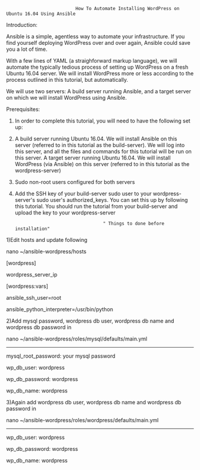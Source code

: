                              How To Automate Installing WordPress on Ubuntu 16.04 Using Ansible

Introduction:

Ansible is a simple, agentless way to automate your infrastructure. If you find yourself deploying WordPress over and over again, Ansible could save you a lot of time.

With a few lines of YAML (a straighforward markup language), we will automate the typically tedious process of setting up WordPress on a fresh Ubuntu 16.04 server. We will install WordPress more or less according to the process outlined in this tutorial, but automatically.

We will use two servers: A build server running Ansible, and a target server on which we will install WordPress using Ansible.

Prerequisites:

1) In order to complete this tutorial, you will need to have the following set up:

2) A build server running Ubuntu 16.04. We will install Ansible on this server (referred to in this tutorial as the build-server). We will log into this server, and all the files and commands for this tutorial will be run on this server. A target server running Ubuntu 16.04. We will install WordPress (via Ansible) on this server (referred to in this tutorial as the wordpress-server)

3) Sudo non-root users configured for both servers

4) Add the SSH key of your build-server sudo user to your wordpress-server's sudo user's authorized_keys. You can set this up by following this tutorial. You should run the tutorial from your build-server and upload the key to your wordpress-server

                                        " Things to done before installation"

1)Edit hosts and update following

nano ~/ansible-wordpress/hosts

[wordpress]

wordpress_server_ip 

[wordpress:vars]

ansible_ssh_user=root

ansible_python_interpreter=/usr/bin/python  


2)Add mysql password, wordpress db user, wordpress db name and wordpress db password in 

nano ~/ansible-wordpress/roles/mysql/defaults/main.yml

---
mysql_root_password: your mysql password

wp_db_user: wordpress

wp_db_password: wordpress

wp_db_name: wordpress


3)Again add wordpress db user, wordpress db name and wordpress db password in

nano ~/ansible-wordpress/roles/wordpress/defaults/main.yml

---
wp_db_user: wordpress

wp_db_password: wordpress

wp_db_name: wordpress
